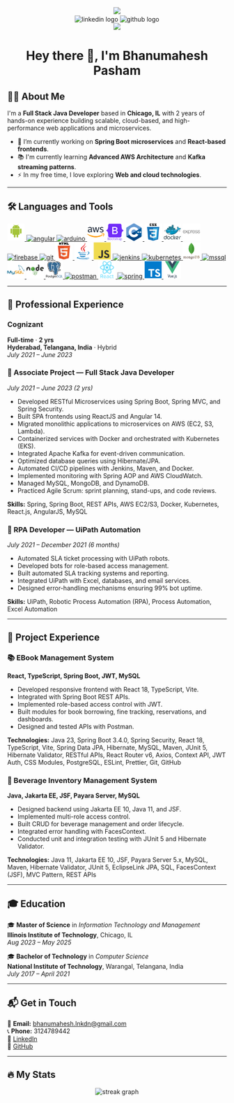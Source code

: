 <div align="center">
  <img height="150" src="https://media.giphy.com/media/M9gbBd9nbDrOTu1Mqx/giphy.gif"  />
</div>


<div align="center">
  <img src="https://img.shields.io/static/v1?message=LinkedIn&logo=linkedin&label=&color=0077B5&logoColor=white&labelColor=&style=for-the-badge" height="25" alt="linkedin logo" />
  <img src="https://img.shields.io/static/v1?message=GitHub&logo=github&label=&color=181717&logoColor=white&labelColor=&style=for-the-badge" height="25" alt="github logo" />
</div>



<div align="center">
  <img src="https://visitor-badge.laobi.icu/badge?page_id=Bhanumahesh70.Bhanumahesh70&"  />
</div>


<h1 align="center">Hey there 👋, I'm Bhanumahesh Pasham</h1>


## 👩‍💻 About Me

I'm a **Full Stack Java Developer** based in **Chicago, IL** with 2 years of hands-on experience building scalable, cloud-based, and high-performance web applications and microservices.

- 🔭 I’m currently working on **Spring Boot microservices** and **React-based frontends**.
- 📚 I'm currently learning **Advanced AWS Architecture** and **Kafka streaming patterns**.
- ⚡ In my free time, I love exploring **Web and cloud technologies**.

---

## 🛠️ Languages and Tools

<div align="left">
 <p align="left"> <a href="https://developer.android.com" target="_blank" rel="noreferrer"> <img src="https://raw.githubusercontent.com/devicons/devicon/master/icons/android/android-original-wordmark.svg" alt="android" width="40" height="40"/> </a> <a href="https://angular.io" target="_blank" rel="noreferrer"> <img src="https://angular.io/assets/images/logos/angular/angular.svg" alt="angular" width="40" height="40"/> </a> <a href="https://www.arduino.cc/" target="_blank" rel="noreferrer"> <img src="https://cdn.worldvectorlogo.com/logos/arduino-1.svg" alt="arduino" width="40" height="40"/> </a> <a href="https://aws.amazon.com" target="_blank" rel="noreferrer"> <img src="https://raw.githubusercontent.com/devicons/devicon/master/icons/amazonwebservices/amazonwebservices-original-wordmark.svg" alt="aws" width="40" height="40"/> </a> <a href="https://getbootstrap.com" target="_blank" rel="noreferrer"> <img src="https://raw.githubusercontent.com/devicons/devicon/master/icons/bootstrap/bootstrap-plain-wordmark.svg" alt="bootstrap" width="40" height="40"/> </a> <a href="https://www.w3schools.com/cpp/" target="_blank" rel="noreferrer"> <img src="https://raw.githubusercontent.com/devicons/devicon/master/icons/cplusplus/cplusplus-original.svg" alt="cplusplus" width="40" height="40"/> </a> <a href="https://www.w3schools.com/css/" target="_blank" rel="noreferrer"> <img src="https://raw.githubusercontent.com/devicons/devicon/master/icons/css3/css3-original-wordmark.svg" alt="css3" width="40" height="40"/> </a> <a href="https://www.docker.com/" target="_blank" rel="noreferrer"> <img src="https://raw.githubusercontent.com/devicons/devicon/master/icons/docker/docker-original-wordmark.svg" alt="docker" width="40" height="40"/> </a> <a href="https://expressjs.com" target="_blank" rel="noreferrer"> <img src="https://raw.githubusercontent.com/devicons/devicon/master/icons/express/express-original-wordmark.svg" alt="express" width="40" height="40"/> </a> <a href="https://firebase.google.com/" target="_blank" rel="noreferrer"> <img src="https://www.vectorlogo.zone/logos/firebase/firebase-icon.svg" alt="firebase" width="40" height="40"/> </a> <a href="https://git-scm.com/" target="_blank" rel="noreferrer"> <img src="https://www.vectorlogo.zone/logos/git-scm/git-scm-icon.svg" alt="git" width="40" height="40"/> </a> <a href="https://www.w3.org/html/" target="_blank" rel="noreferrer"> <img src="https://raw.githubusercontent.com/devicons/devicon/master/icons/html5/html5-original-wordmark.svg" alt="html5" width="40" height="40"/> </a> <a href="https://www.java.com" target="_blank" rel="noreferrer"> <img src="https://raw.githubusercontent.com/devicons/devicon/master/icons/java/java-original.svg" alt="java" width="40" height="40"/> </a> <a href="https://developer.mozilla.org/en-US/docs/Web/JavaScript" target="_blank" rel="noreferrer"> <img src="https://raw.githubusercontent.com/devicons/devicon/master/icons/javascript/javascript-original.svg" alt="javascript" width="40" height="40"/> </a> <a href="https://www.jenkins.io" target="_blank" rel="noreferrer"> <img src="https://www.vectorlogo.zone/logos/jenkins/jenkins-icon.svg" alt="jenkins" width="40" height="40"/> </a> <a href="https://kubernetes.io" target="_blank" rel="noreferrer"> <img src="https://www.vectorlogo.zone/logos/kubernetes/kubernetes-icon.svg" alt="kubernetes" width="40" height="40"/> </a> <a href="https://www.mongodb.com/" target="_blank" rel="noreferrer"> <img src="https://raw.githubusercontent.com/devicons/devicon/master/icons/mongodb/mongodb-original-wordmark.svg" alt="mongodb" width="40" height="40"/> </a> <a href="https://www.microsoft.com/en-us/sql-server" target="_blank" rel="noreferrer"> <img src="https://www.svgrepo.com/show/303229/microsoft-sql-server-logo.svg" alt="mssql" width="40" height="40"/> </a> <a href="https://www.mysql.com/" target="_blank" rel="noreferrer"> <img src="https://raw.githubusercontent.com/devicons/devicon/master/icons/mysql/mysql-original-wordmark.svg" alt="mysql" width="40" height="40"/> </a> <a href="https://nodejs.org" target="_blank" rel="noreferrer"> <img src="https://raw.githubusercontent.com/devicons/devicon/master/icons/nodejs/nodejs-original-wordmark.svg" alt="nodejs" width="40" height="40"/> </a> <a href="https://www.postgresql.org" target="_blank" rel="noreferrer"> <img src="https://raw.githubusercontent.com/devicons/devicon/master/icons/postgresql/postgresql-original-wordmark.svg" alt="postgresql" width="40" height="40"/> </a> <a href="https://postman.com" target="_blank" rel="noreferrer"> <img src="https://www.vectorlogo.zone/logos/getpostman/getpostman-icon.svg" alt="postman" width="40" height="40"/> </a> <a href="https://reactjs.org/" target="_blank" rel="noreferrer"> <img src="https://raw.githubusercontent.com/devicons/devicon/master/icons/react/react-original-wordmark.svg" alt="react" width="40" height="40"/> </a> <a href="https://spring.io/" target="_blank" rel="noreferrer"> <img src="https://www.vectorlogo.zone/logos/springio/springio-icon.svg" alt="spring" width="40" height="40"/> </a> <a href="https://www.typescriptlang.org/" target="_blank" rel="noreferrer"> <img src="https://raw.githubusercontent.com/devicons/devicon/master/icons/typescript/typescript-original.svg" alt="typescript" width="40" height="40"/> </a> <a href="https://vuejs.org/" target="_blank" rel="noreferrer"> <img src="https://raw.githubusercontent.com/devicons/devicon/master/icons/vuejs/vuejs-original-wordmark.svg" alt="vuejs" width="40" height="40"/> </a> </p>
</div>


---

## 💼 Professional Experience

### Cognizant  
**Full-time** · **2 yrs**  
**Hyderabad, Telangana, India** · Hybrid  
_July 2021 – June 2023_


### 🚀 Associate Project — Full Stack Java Developer  
_July 2021 – June 2023 (2 yrs)_

- Developed RESTful Microservices using Spring Boot, Spring MVC, and Spring Security.
- Built SPA frontends using ReactJS and Angular 14.
- Migrated monolithic applications to microservices on AWS (EC2, S3, Lambda).
- Containerized services with Docker and orchestrated with Kubernetes (EKS).
- Integrated Apache Kafka for event-driven communication.
- Optimized database queries using Hibernate/JPA.
- Automated CI/CD pipelines with Jenkins, Maven, and Docker.
- Implemented monitoring with Spring AOP and AWS CloudWatch.
- Managed MySQL, MongoDB, and DynamoDB.
- Practiced Agile Scrum: sprint planning, stand-ups, and code reviews.

**Skills:** Spring, Spring Boot, REST APIs, AWS EC2/S3, Docker, Kubernetes, React.js, AngularJS, MySQL


### 🤖 RPA Developer — UiPath Automation  
_July 2021 – December 2021 (6 months)_

- Automated SLA ticket processing with UiPath robots.
- Developed bots for role-based access management.
- Built automated SLA tracking systems and reporting.
- Integrated UiPath with Excel, databases, and email services.
- Designed error-handling mechanisms ensuring 99% bot uptime.

**Skills:** UiPath, Robotic Process Automation (RPA), Process Automation, Excel Automation

---

## 📂 Project Experience

### 📚 EBook Management System  
**React, TypeScript, Spring Boot, JWT, MySQL**

- Developed responsive frontend with React 18, TypeScript, Vite.
- Integrated with Spring Boot REST APIs.
- Implemented role-based access control with JWT.
- Built modules for book borrowing, fine tracking, reservations, and dashboards.
- Designed and tested APIs with Postman.
  
**Technologies:** Java 23, Spring Boot 3.4.0, Spring Security, React 18, TypeScript, Vite, Spring Data JPA, Hibernate, MySQL, Maven, JUnit 5, Hibernate Validator, RESTful APIs, React Router v6, Axios, Context API, JWT Auth, CSS Modules, PostgreSQL, ESLint, Prettier, Git, GitHub



### 🍹 Beverage Inventory Management System  
**Java, Jakarta EE, JSF, Payara Server, MySQL**

- Designed backend using Jakarta EE 10, Java 11, and JSF.
- Implemented multi-role access control.
- Built CRUD for beverage management and order lifecycle.
- Integrated error handling with FacesContext.
- Conducted unit and integration testing with JUnit 5 and Hibernate Validator.

**Technologies:** Java 11, Jakarta EE 10, JSF, Payara Server 5.x, MySQL, Maven, Hibernate Validator, JUnit 5, EclipseLink JPA, SQL, FacesContext (JSF), MVC Pattern, REST APIs



---

## 🎓 Education

🎓 **Master of Science** in *Information Technology and Management*  
**Illinois Institute of Technology**, Chicago, IL  
_Aug 2023 – May 2025_

🎓 **Bachelor of Technology** in *Computer Science*  
**National Institute of Technology**, Warangal, Telangana, India  
_July 2017 – April 2021_

---

## 📬 Get in Touch

📧 **Email:** bhanumahesh.lnkdn@gmail.com  
📞 **Phone:** 3124789442  
🔗 [LinkedIn](https://www.linkedin.com/in/bhanumahesh68)  
🔗 [GitHub](https://github.com/Bhanumahesh70)

---

## 🔥 My Stats

<div align="center">
  <img src="https://streak-stats.demolab.com?user=Bhanumahesh70&locale=en&mode=daily&theme=dark&hide_border=false&border_radius=5&order=3" height="220" alt="streak graph" />
</div>


